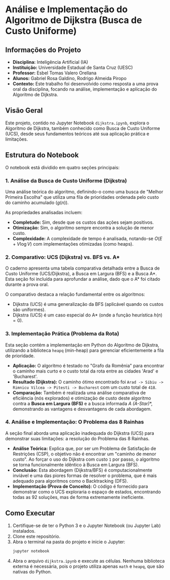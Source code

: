 # Análise e Implementação do Algoritmo de Dijkstra (Busca de Custo Uniforme)

## Informações do Projeto

* **Disciplina:** Inteligência Artificial (IA)
* **Instituição:** Universidade Estadual de Santa Cruz (UESC)
* **Professor:** Esbel Tomas Valero Orellana
* **Alunos:** Gabriel Rosa Galdino, Rodrigo Almeida Piropo
* **Contexto:** Este trabalho foi desenvolvido como resposta a uma prova oral da disciplina, focando na análise, implementação e aplicação do Algoritmo de Dijkstra.

## Visão Geral

Este projeto, contido no Jupyter Notebook `dijkstra.ipynb`, explora o Algoritmo de Dijkstra, também conhecido como Busca de Custo Uniforme (UCS), desde seus fundamentos teóricos até sua aplicação prática e limitações.

## Estrutura do Notebook

O notebook está dividido em quatro seções principais:

### 1. Análise da Busca de Custo Uniforme (Dijkstra)

Uma análise teórica do algoritmo, definindo-o como uma busca de "Melhor Primeira Escolha" que utiliza uma fila de prioridades ordenada pelo custo do caminho acumulado ($g(n)$).

As propriedades analisadas incluem:
* **Completude:** Sim, desde que os custos das ações sejam positivos.
* **Otimização:** Sim, o algoritmo sempre encontra a solução de menor custo.
* **Complexidade:** A complexidade de tempo é analisada, notando-se $O(E + V \log V)$ com implementações otimizadas (como heaps).

### 2. Comparativo: UCS (Dijkstra) vs. BFS vs. A\*

O caderno apresenta uma tabela comparativa detalhada entre a Busca de Custo Uniforme (UCS/Dijkstra), a Busca em Largura (BFS) e a Busca A\*. Esta seção foi incluída para aprofundar a análise, dado que o A\* foi citado durante a prova oral.

O comparativo destaca a relação fundamental entre os algoritmos:
* Dijkstra (UCS) é uma generalização da BFS (aplicável quando os custos são uniformes).
* Dijkstra (UCS) é um caso especial do A\* (onde a função heurística $h(n) = 0$).

### 3. Implementação Prática (Problema da Rota)

Esta seção contém a implementação em Python do Algoritmo de Dijkstra, utilizando a biblioteca `heapq` (min-heap) para gerenciar eficientemente a fila de prioridade.

* **Aplicação:** O algoritmo é testado no "Grafo da Romênia" para encontrar o caminho mais curto e o custo total da rota entre as cidades 'Arad' e 'Bucharest'.
* **Resultado (Dijkstra):** O caminho ótimo encontrado foi `Arad -> Sibiu -> Rimnicu Vilcea -> Pitesti -> Bucharest` com um custo total de `418`.
* **Comparação:** Também é realizada uma análise comparativa de eficiência (nós explorados) e otimização de custo deste algoritmo contra a **Busca em Largura (BFS)** e a busca informada **A* (A-Star)**, demonstrando as vantagens e desvantagens de cada abordagem.

### 4. Análise e Implementação: O Problema das 8 Rainhas

A seção final aborda uma aplicação inadequada do Dijkstra (UCS) para demonstrar suas limitações: a resolução do Problema das 8 Rainhas.

* **Análise Teórica:** Explica que, por ser um Problema de Satisfação de Restrições (CSP), o objetivo não é encontrar um "caminho de menor custo". Ao forçar o uso do Dijkstra com custo `1` por passo, o algoritmo se torna funcionalmente idêntico à Busca em Largura (BFS).
* **Conclusão:** Esta abordagem (Dijkstra/BFS) é computacionalmente inviável e uma das piores formas de resolver o problema, que é mais adequado para algoritmos como o Backtracking (DFS).
* **Implementação (Prova de Conceito):** O código é fornecido para demonstrar como o UCS exploraria o espaço de estados, encontrando todas as 92 soluções, mas de forma extremamente ineficiente.

## Como Executar

1.  Certifique-se de ter o Python 3 e o Jupyter Notebook (ou Jupyter Lab) instalados.
2.  Clone este repositório.
3.  Abra o terminal na pasta do projeto e inicie o Jupyter:
    ```bash
    jupyter notebook
    ```
4.  Abra o arquivo `dijkstra.ipynb` e execute as células. Nenhuma biblioteca externa é necessária, pois o projeto utiliza apenas `math` e `heapq`, que são nativas do Python.